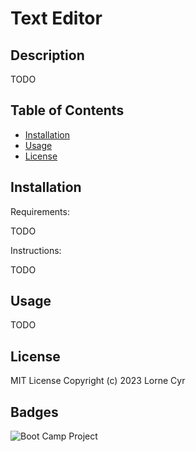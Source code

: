 # Text Editor

## Description

TODO

## Table of Contents

- [Installation](#installation)
- [Usage](#usage)
- [License](#license)

## Installation

Requirements:

TODO

Instructions:

TODO

## Usage

TODO

## License

MIT License Copyright (c) 2023 Lorne Cyr

## Badges

![Boot Camp Project](https://img.shields.io/badge/Boot%20Camp%20Project-%E2%9C%94%EF%B8%8F-green)
